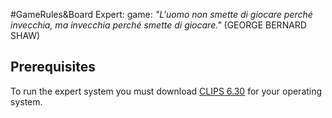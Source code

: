 #GameRules&Board Expert: game:
*"L'uomo non smette di giocare perché invecchia, ma invecchia perché smette di giocare."* (GEORGE BERNARD SHAW)

## Prerequisites

To run the expert system you must download [CLIPS 6.30](https://sourceforge.net/projects/clipsrules/files/CLIPS/6.30/) for your operating system.

